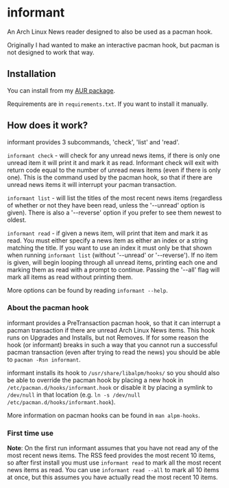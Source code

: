 # informant

An Arch Linux News reader designed to also be used as a pacman hook.

Originally I had wanted to make an interactive pacman hook, but pacman is not
designed to work that way.

## Installation

You can install from my [AUR package](https://aur.archlinux.org/packages/informant/).

Requirements are in `requirements.txt`. If you want to install it manually.

## How does it work?

informant provides 3 subcommands, 'check', 'list' and 'read'.

`informant check` - will check for any unread news items, if there is only one
unread item it will print it and mark it as read. Informant check will exit with
return code equal to the number of unread news items (even if there is only
one). This is the command used by the pacman hook, so that if there are unread
news items it will interrupt your pacman transaction.

`informant list` - will list the titles of the most recent news items
(regardless of whether or not they have been read, unless the '--unread' option
is given). There is also a '--reverse' option if you prefer to see them newest
to oldest.

`informant read` - if given a news item, will print that item and mark it as read. 
You must either specify a news item as either an index or a string matching the title.
If you want to use an index it must only be that shown when running `informant list` 
(without '--unread' or '--reverse'). If no item is given, will begin looping through
all unread items, printing each one and marking them as read with a prompt to continue. 
Passing the '--all' flag will mark all items as read without printing them.

More options can be found by reading `informant --help`.

### About the pacman hook

informant provides a PreTransaction pacman hook, so that it can interrupt a
pacman transaction if there are unread Arch Linux News items. This hook runs on
Upgrades and Installs, but not Removes. If for some reason the hook (or
informant) breaks in such a way that you cannot run a successful pacman
transaction (even after trying to read the news) you should be able to `pacman
-Rsn informant`.

informant installs its hook to `/usr/share/libalpm/hooks/` so you should also be
able to override the pacman hook by placing a new hook in
`/etc/pacman.d/hooks/informant.hook` or disable it by placing a symlink to
`/dev/null` in that location (e.g. `ln -s /dev/null
/etc/pacman.d/hooks/informant.hook`).

More information on pacman hooks can be found in `man alpm-hooks`.

### First time use

**Note**: On the first run informant assumes that you have not read any of the
most recent news items. The RSS feed provides the most recent 10 items, so after
first install you must use `informant read` to mark all the most recent news
items as read. You can use `informant read --all` to mark all 10 items at once,
but this assumes you have actually read the most recent 10 items.

